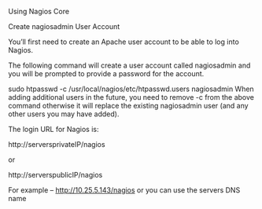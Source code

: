 Using Nagios Core
 

Create nagiosadmin User Account

 

You’ll first need to create an Apache user account to be able to log into Nagios.

 

The following command will create a user account called nagiosadmin and you will be prompted to provide a password for the account.

sudo htpasswd -c /usr/local/nagios/etc/htpasswd.users nagiosadmin
When adding additional users in the future, you need to remove -c from the above command otherwise it will replace the existing nagiosadmin user (and any other users you may have added).

 

The login URL for Nagios is:

 

http://serversprivateIP/nagios

or

http://serverspublicIP/nagios

 

For example – http://10.25.5.143/nagios or you can use the servers DNS name

 